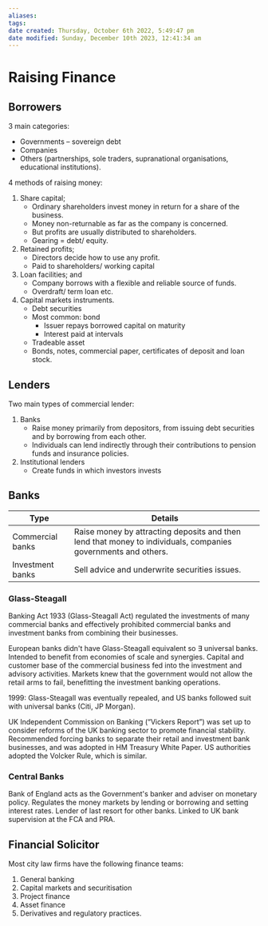 ```yaml
---
aliases: 
tags: 
date created: Thursday, October 6th 2022, 5:49:47 pm
date modified: Sunday, December 10th 2023, 12:41:34 am
---
```


# Raising Finance

## Borrowers

3 main categories:

- Governments – sovereign debt
- Companies
- Others (partnerships, sole traders, supranational organisations, educational institutions).

4 methods of raising money:

1. Share capital;
	- Ordinary shareholders invest money in return for a share of the business.
	- Money non-returnable as far as the company is concerned.
	- But profits are usually distributed to shareholders.
	- Gearing = debt/ equity.
2. Retained profits;
	- Directors decide how to use any profit.
	- Paid to shareholders/ working capital
3. Loan facilities; and
	- Company borrows with a flexible and reliable source of funds.
	- Overdraft/ term loan etc.
4. Capital markets instruments.
	- Debt securities
	- Most common: bond
		- Issuer repays borrowed capital on maturity
		- Interest paid at intervals
	- Tradeable asset
	- Bonds, notes, commercial paper, certificates of deposit and loan stock.

## Lenders

Two main types of commercial lender:

1. Banks
	- Raise money primarily from depositors, from issuing debt securities and by borrowing from each other.
	- Individuals can lend indirectly through their contributions to pension funds and insurance policies.
2. Institutional lenders
	- Create funds in which investors invests

## Banks

| Type             | Details                                                                                                       |
| ---------------- | ------------------------------------------------------------------------------------------------------------- |
| Commercial banks | Raise money by attracting deposits and then lend that money to individuals, companies governments and others. |
| Investment banks | Sell advice and underwrite securities issues.                                                                                                               |

### Glass-Steagall

Banking Act 1933 (Glass-Steagall Act) regulated the investments of many commercial banks and effectively prohibited commercial banks and investment banks from combining their businesses.

European banks didn't have Glass-Steagall equivalent so $\exists$ universal banks. Intended to benefit from economies of scale and synergies. Capital and customer base of the commercial business fed into the investment and advisory activities. Markets knew that the government would not allow the retail arms to fail, benefitting the investment banking operations.

1999: Glass-Steagall was eventually repealed, and US banks followed suit with universal banks (Citi, JP Morgan).

UK Independent Commission on Banking (“Vickers Report”) was set up to consider reforms of the UK banking sector to promote financial stability. Recommended forcing banks to separate their retail and investment bank businesses, and was adopted in HM Treasury White Paper. US authorities adopted the Volcker Rule, which is similar.

### Central Banks

Bank of England acts as the Government's banker and adviser on monetary policy. Regulates the money markets by lending or borrowing and setting interest rates. Lender of last resort for other banks. Linked to UK bank supervision at the FCA and PRA.

## Financial Solicitor

Most city law firms have the following finance teams:

1. General banking
2. Capital markets and securitisation
3. Project finance
4. Asset finance
5. Derivatives and regulatory practices.
